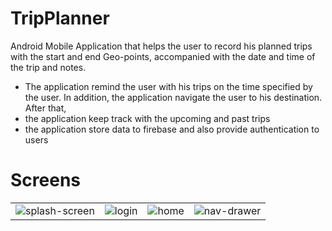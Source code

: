 # TripPlanner

Android Mobile Application that helps the user to record his planned trips with the
start and end Geo-points, accompanied with the date and time of the trip and
notes. 
- The application remind the user with his trips on the time specified
  by the user. In addition, the application navigate the user to his
  destination. After that, 
- the application keep track with the upcoming and
  past trips
- the application store data to firebase and also provide authentication to users 

# Screens

|  | |  |  |
| :---: |:---:| :---: |:---:| 
| ![splash-screen](https://user-images.githubusercontent.com/18370055/81508177-ee923b80-9302-11ea-8f99-c5fe9ff3fa63.png) |  ![login](https://user-images.githubusercontent.com/18370055/81508182-f6ea7680-9302-11ea-9e06-67823afe68bd.png?s=200) | ![home](https://user-images.githubusercontent.com/18370055/81508187-010c7500-9303-11ea-8535-5f35680cc199.png) | ![nav-drawer](https://user-images.githubusercontent.com/18370055/81508212-2a2d0580-9303-11ea-84bd-346b46ea2728.png)|









